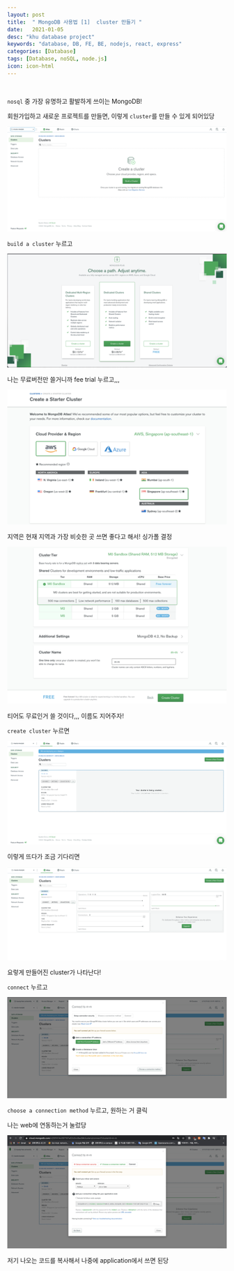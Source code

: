 ```yaml
---
layout: post
title:  " MongoDB 사용법 [1]  cluster 만들기 "
date:   2021-01-05
desc: "khu database project"
keywords: "database, DB, FE, BE, nodejs, react, express"
categories: [Database]
tags: [Database, noSQL, node.js]
icon: icon-html
---
```


<br>

`nosql` 중 가장 유명하고 활발하게 쓰이는 MongoDB!


회원가입하고 새로운 프로젝트를 만들면, 이렇게 `cluster`를 만들 수 있게 되어있당


![1](https://github.com/midannii/midannii.github.io/blob/master/static/assets/img/blog/mongoDB/mongo1.png)


`build a cluster` 누르고



![1](https://github.com/midannii/midannii.github.io/blob/master/static/assets/img/blog/mongoDB/mongo2.png)


나는 무료버전만 쓸거니까 fee trial 누르고,,,


![1](https://github.com/midannii/midannii.github.io/blob/master/static/assets/img/blog/mongoDB/mongo3.png)


지역은 현재 지역과 가장 비슷한 곳 쓰면 좋다고 해서! 싱가폴 결정


![1](https://github.com/midannii/midannii.github.io/blob/master/static/assets/img/blog/mongoDB/mongo4.png)


티어도 무료인거 쓸 것이다,,, 이름도 지어주자!

`create cluster` 누르면



![1](https://github.com/midannii/midannii.github.io/blob/master/static/assets/img/blog/mongoDB/mongo5.png)

이렇게 뜨다가 조금 기다리면




![1](https://github.com/midannii/midannii.github.io/blob/master/static/assets/img/blog/mongoDB/mongo6.png)


요렇게 만들어진 cluster가 나타난다!

`connect` 누르고

![1](https://github.com/midannii/midannii.github.io/blob/master/static/assets/img/blog/mongoDB/mongo7.png)

`choose a connection method` 누르고, 원하는 거 클릭

나는 web에 연동하는거 눌렀당

![1](https://github.com/midannii/midannii.github.io/blob/master/static/assets/img/blog/mongoDB/mongo8.png)

저기 나오는 코드를 복사해서 나중에 application에서 쓰면 된당

<br>
